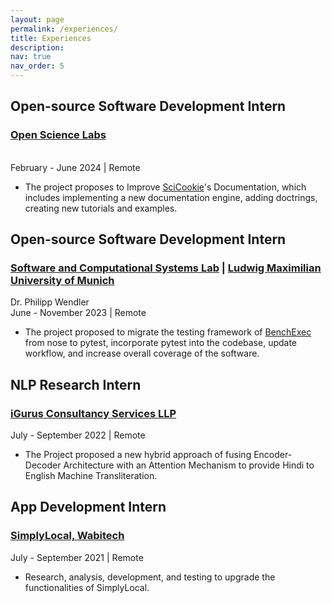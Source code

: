 ```yaml
---
layout: page
permalink: /experiences/
title: Experiences
description:
nav: true
nav_order: 5
---
```


## Open-source Software Development Intern ##
### [Open Science Labs](https://opensciencelabs.org) ###
<br> February - June 2024 | Remote
- The project proposes to Improve [SciCookie](https://github.com/osl-incubator/scicookie)'s Documentation, which includes implementing a new documentation engine, adding doctrings, creating new tutorials and examples.

## Open-source Software Development Intern ##
### [Software and Computational Systems Lab](https://www.sosy-lab.org) | [Ludwig Maximilian University of Munich](https://www.lmu.de/de/index.html) ###
Dr. Philipp Wendler
<br> June - November 2023 | Remote
- The project proposed to migrate the testing framework of [BenchExec](https://github.com/sosy-lab/benchexec) from nose to pytest, incorporate pytest into the codebase, update workflow, and increase overall coverage of the software.


## NLP Research Intern ##
### [iGurus Consultancy Services LLP](https://www.linkedin.com/company/igurus-consultancy-services-llp-ics/) ###
July - September 2022 | Remote
- The Project proposed a new hybrid approach of fusing Encoder-Decoder Architecture with an Attention Mechanism to provide Hindi to English Machine Transliteration.


## App Development Intern ##
### [SimplyLocal, Wabitech](https://www.simplylocal.app/) ###
July - September 2021 | Remote
- Research, analysis, development, and testing to upgrade the functionalities of SimplyLocal.